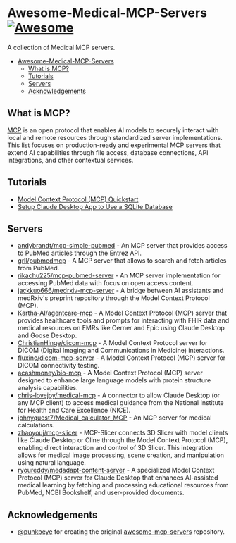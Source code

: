 # Awesome-Medical-MCP-Servers [![Awesome](https://awesome.re/badge.svg)](https://awesome.re)
A collection of Medical MCP servers.

- [Awesome-Medical-MCP-Servers ](#awesome-medical-mcp-servers-)
  - [What is MCP?](#what-is-mcp)
  - [Tutorials](#tutorials)
  - [Servers](#servers)
  - [Acknowledgements](#acknowledgements)

## What is MCP?

[MCP](https://modelcontextprotocol.io/) is an open protocol that enables AI models to securely interact with local and remote resources through standardized server implementations. This list focuses on production-ready and experimental MCP servers that extend AI capabilities through file access, database connections, API integrations, and other contextual services.

## Tutorials

* [Model Context Protocol (MCP) Quickstart](https://glama.ai/blog/2024-11-25-model-context-protocol-quickstart)
* [Setup Claude Desktop App to Use a SQLite Database](https://youtu.be/wxCCzo9dGj0)

## Servers

- [andybrandt/mcp-simple-pubmed](https://github.com/andybrandt/mcp-simple-pubmed) - An MCP server that provides access to PubMed articles through the Entrez API.
- [grll/pubmedmcp](https://github.com/grll/pubmedmcp) - A MCP server that allows to search and fetch articles from PubMed.
- [rikachu225/mcp-pubmed-server](https://github.com/rikachu225/mcp-pubmed-server) - An MCP server implementation for accessing PubMed data with focus on open access content.
- [jackkuo666/medrxiv-mcp-server](https://github.com/jackkuo666/medrxiv-mcp-server) - A bridge between AI assistants and medRxiv's preprint repository through the Model Context Protocol (MCP).
- [Kartha-AI/agentcare-mcp](https://github.com/Kartha-AI/agentcare-mcp) - A Model Context Protocol (MCP) server that provides healthcare tools and prompts for interacting with FHIR data and medical resources on EMRs like Cerner and Epic using Claude Desktop and Goose Desktop.
- [ChristianHinge/dicom-mcp](https://github.com/ChristianHinge/dicom-mcp) - A Model Context Protocol server for DICOM (Digital Imaging and Communications in Medicine) interactions.
- [fluxinc/dicom-mcp-server](https://github.com/fluxinc/dicom-mcp-server) - A Model Context Protocol (MCP) server for DICOM connectivity testing.
- [acashmoney/bio-mcp](https://github.com/acashmoney/bio-mcp) - A Model Context Protocol (MCP) server designed to enhance large language models with protein structure analysis capabilities.
- [chris-lovejoy/medical-mcp](https://github.com/chris-lovejoy/medical-mcp) - A connector to allow Claude Desktop (or any MCP client) to access medical guidance from the National Institute for Health and Care Excellence (NICE).
- [johnyquest7/Medical_calculator_MCP](https://github.com/johnyquest7/Medical_calculator_MCP) - An MCP server for medical calculations.
- [zhaoyouj/mcp-slicer](https://github.com/zhaoyouj/mcp-slicer) - MCP-Slicer connects 3D Slicer with model clients like Claude Desktop or Cline through the Model Context Protocol (MCP), enabling direct interaction and control of 3D Slicer. This integration allows for medical image processing, scene creation, and manipulation using natural language.
- [ryoureddy/medadapt-content-server](https://github.com/ryoureddy/medadapt-content-server) - A specialized Model Context Protocol (MCP) server for Claude Desktop that enhances AI-assisted medical learning by fetching and processing educational resources from PubMed, NCBI Bookshelf, and user-provided documents.

## Acknowledgements

- [@punkpeye](https://github.com/punkpeye) for creating the original [awesome-mcp-servers](https://github.com/punkpeye/awesome-mcp-servers) repository.


